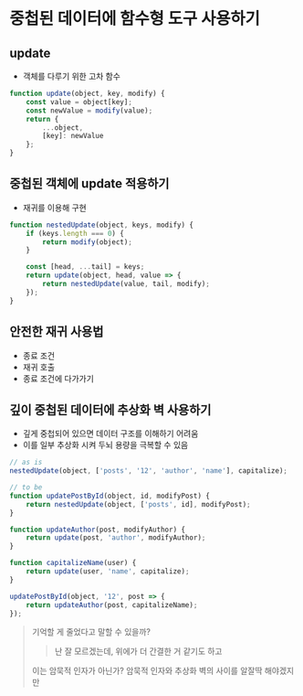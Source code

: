 # 중첩된 데이터에 함수형 도구 사용하기

## update

* 객체를 다루기 위한 고차 함수

```js
function update(object, key, modify) {
    const value = object[key];
    const newValue = modify(value);
    return {
        ...object,
        [key]: newValue
    };
}
```

## 중첩된 객체에 update 적용하기

* 재귀를 이용해 구현

```js
function nestedUpdate(object, keys, modify) {
    if (keys.length === 0) {
        return modify(object);
    }

    const [head, ...tail] = keys;
    return update(object, head, value => {
        return nestedUpdate(value, tail, modify);
    });
}
```

## 안전한 재귀 사용법

* 종료 조건
* 재귀 호출
* 종료 조건에 다가가기

## 깊이 중첩된 데이터에 추상화 벽 사용하기

* 깊게 중첩되어 있으면 데이터 구조를 이해하기 어려움
* 이를 일부 추상화 시켜 두뇌 용량을 극복할 수 있음

```js
// as is
nestedUpdate(object, ['posts', '12', 'author', 'name'], capitalize);

// to be
function updatePostById(object, id, modifyPost) {
    return nestedUpdate(object, ['posts', id], modifyPost);
}

function updateAuthor(post, modifyAuthor) {
    return update(post, 'author', modifyAuthor);
}

function capitalizeName(user) {
    return update(user, 'name', capitalize);
}

updatePostById(object, '12', post => {
    return updateAuthor(post, capitalizeName);
});
```

> 기억할 게 줄었다고 말할 수 있을까?
> > 난 잘 모르겠는데, 위에가 더 간결한 거 같기도 하고
>
> 이는 암묵적 인자가 아닌가? 암묵적 인자와 추상화 벽의 사이를 알잘딱 해야겠지만
